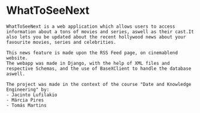 # WhatToSeeNext

	WhatToSeeNext is a web application which allows users to access information about a tons of movies and series, aswell as their cast.It also lets you be updated about the recent hollywood news about your favourite movies, series and celebrities. 
	
	This news feature is made upon the RSS Feed page, on cinemablend website.
	The webapp was made in Django, with the help of XML files and respective Schemas, and the use of BaseXClient to handle the database aswell.
	
	The project was made in the context of the course "Date and Knowledge Engineering" by: 
	- Jacinto Lufilakio
	- Márcia Pires
	- Tomás Martins
